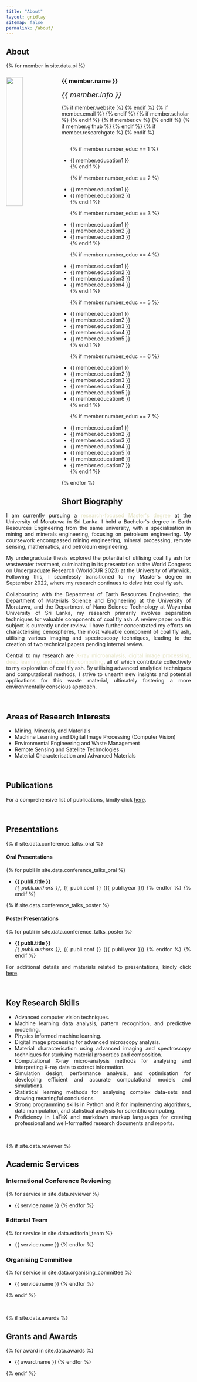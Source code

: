 ```yaml
---
title: "About"
layout: gridlay
sitemap: false
permalink: /about/
---
```


## About 


{% for member in site.data.pi %}

<div class="row">
  <img src="{{ site.url }}{{ site.baseurl }}/images/teampic/{{ member.photo }}" class="img-responsive" width="30%" style="float: left" />
  <h3>{{ member.name }}</h3>
  <i style="font-size:20px">{{ member.info }}</i><br>

  {% if member.website %}<a href="{{ member.website }}" target="_blank"><i class="fa fa-home fa-3x"></i></a> {% endif %}
  {% if member.email %}<a href="mailto:{{ member.email }}" target="_blank"><i class="fa fa-envelope-square fa-3x"></i></a> {% endif %}
  {% if member.scholar %} <a href="{{ member.scholar }}" target="_blank"><i class="ai ai-google-scholar-square ai-3x"></i></a> {% endif %}
  {% if member.cv %} <a href="{{ member.cv }}" target="_blank"><i class="ai ai-cv-square ai-3x"></i></a> {% endif %}
  {% if member.github %} <a href="{{ member.github }}" target="_blank"><i class="fa fa-github-square fa-3x"></i></a> {% endif %}
  {% if member.researchgate %} <a href="{{ member.researchgate }}" target="_blank"><i class="ai ai-researchgate-square ai-3x"></i></a> {% endif %}
  <ul style="overflow: hidden">

  {% if member.number_educ == 1 %}
  <li> {{ member.education1 }} </li>
  {% endif %}

  {% if member.number_educ == 2 %}
  <li> {{ member.education1 }} </li>
  <li> {{ member.education2 }} </li>
  {% endif %}

  {% if member.number_educ == 3 %}
  <li> {{ member.education1 }} </li>
  <li> {{ member.education2 }} </li>
  <li> {{ member.education3 }} </li>
  {% endif %}

  {% if member.number_educ == 4 %}
  <li> {{ member.education1 }} </li>
  <li> {{ member.education2 }} </li>
  <li> {{ member.education3 }} </li>
  <li> {{ member.education4 }} </li>
  {% endif %}

  {% if member.number_educ == 5 %}
  <li> {{ member.education1 }} </li>
  <li> {{ member.education2 }} </li>
  <li> {{ member.education3 }} </li>
  <li> {{ member.education4 }} </li>
  <li> {{ member.education5 }} </li>
  {% endif %}

  {% if member.number_educ == 6 %}
  <li> {{ member.education1 }} </li>
  <li> {{ member.education2 }} </li>
  <li> {{ member.education3 }} </li>
  <li> {{ member.education4 }} </li>
  <li> {{ member.education5 }} </li>
  <li> {{ member.education6 }} </li>
  {% endif %}

  {% if member.number_educ == 7 %}
  <li> {{ member.education1 }} </li>
  <li> {{ member.education2 }} </li>
  <li> {{ member.education3 }} </li>
  <li> {{ member.education4 }} </li>
  <li> {{ member.education5 }} </li>
  <li> {{ member.education6 }} </li>
  <li> {{ member.education7 }} </li>
  {% endif %}

  </ul>
</div>


{% endfor %}

<div class="row" style="text-align:justify">


<div class="rowl1">

## Short Biography 

I am currently pursuing a <span style="color:#E5E3C4;">research-focused Master's degree</span> at the University of Moratuwa in Sri Lanka. I hold a Bachelor's degree in Earth Resources Engineering from the same university, with a specialisation in mining and minerals engineering, focusing on petroleum engineering. My coursework encompassed mining engineering, mineral processing, remote sensing, mathematics, and petroleum engineering.

My undergraduate thesis explored the potential of utilising coal fly ash for wastewater treatment, culminating in its presentation at the World Congress on Undergraduate Research (WorldCUR 2023) at the University of Warwick. Following this, I seamlessly transitioned to my Master's degree in September 2022, where my research continues to delve into coal fly ash.

Collaborating with the Department of Earth Resources Engineering, the Department of Materials Science and Engineering at the University of Moratuwa, and the Department of Nano Science Technology at Wayamba University of Sri Lanka, my research primarily involves separation techniques for valuable components of coal fly ash. A review paper on this subject is currently under review. I have further concentrated my efforts on characterising cenospheres, the most valuable component of coal fly ash, utilising various imaging and spectroscopy techniques, leading to the creation of two technical papers pending internal review.

Central to my research are <span style="color:#E5E3C4;">X-ray microanalysis, digital image processing, deep learning, and scientific computing</span>, all of which contribute collectively to my exploration of coal fly ash. By utilising advanced analytical techniques and computational methods, I strive to unearth new insights and potential applications for this waste material, ultimately fostering a more environmentally conscious approach.

<br/>

</div>

<div class="rowl1">

## Areas of Research Interests 

- Mining, Minerals, and Materials 
- Machine Learning and Digital Image Processing (Computer Vision)
- Environmental Engineering and Waste Management 
- Remote Sensing and Satellite Technologies
- Material Characterisation and Advanced Materials

<br/>

</div>



<div class="rowl1">

## Publications


For a comprehensive list of publications, kindly click <a href="https://brinthank.github.io/publications/">here</a>.

<br/>

</div>


<div class="rowl1">

## Presentations

{% if site.data.conference_talks_oral %}
#### Oral Presentations

{% for publi in site.data.conference_talks_oral %}
* <strong>{{ publi.title }}</strong> <br/> <i>{{ publi.authors }}</i>, {{ publi.conf }} ({{ publi.year }})
{% endfor %}
{% endif %}

{% if site.data.conference_talks_poster %}
#### Poster Presentations

{% for publi in site.data.conference_talks_poster %}
* <strong>{{ publi.title }}</strong> <br/> <i>{{ publi.authors }}</i>, {{ publi.conf }} ({{ publi.year }})
{% endfor %}
{% endif %}

For additional details and materials related to presentations, kindly click <a href="https://brinthank.github.io/Presentations/">here</a>.

<br/>
</div>

<div class="rowl1">

## Key Research Skills

- Advanced computer vision techniques.
- Machine learning data analysis, pattern recognition, and predictive modelling.
- Physics informed machine learning.
- Digital image processing for advanced microscopy analysis.
- Material characterisation using advanced imaging and spectroscopy techniques for studying material properties and composition.
- Computational X-ray micro-analysis methods for analysing and interpreting X-ray data to extract information.
- Simulation design, performance analysis, and optimisation for developing efficient and accurate computational models and simulations.
- Statistical learning methods for analysing complex data-sets and drawing meaningful conclusions.
- Strong programming skills in Python and R for implementing algorithms, data manipulation, and statistical analysis for scientific computing.
- Proficiency in LaTeX and markdown markup languages for creating professional and well-formatted research documents and reports.

<br/>
</div>


<div class="rowl1">

{% if site.data.reviewer %}
## Academic Services

### International Conference Reviewing

{% for service in site.data.reviewer %}
* {{ service.name }}
{% endfor %}

### Editorial Team

{% for service in site.data.editorial_team %}
* {{ service.name }}
{% endfor %}

### Organising Committee

{% for service in site.data.organising_committee %}
* {{ service.name }}
{% endfor %}

{% endif %}

<br/>
</div>

<div class="rowl1">

{% if site.data.awards %}
## Grants and Awards

{% for award in site.data.awards %}
* {{ award.name }}
{% endfor %}

{% endif %}

<br/>
</div>






</div>



